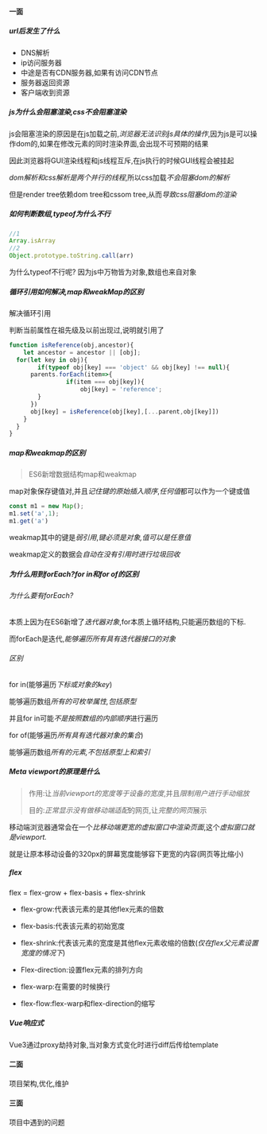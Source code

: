 #### 一面

##### url后发生了什么

* DNS解析
* ip访问服务器
* 中途是否有CDN服务器,如果有访问CDN节点
* 服务器返回资源
* 客户端收到资源

##### js为什么会阻塞渲染,css不会阻塞渲染

js会阻塞渲染的原因是在js加载之前,*浏览器无法识别js具体的操作*,因为js是可以操作dom的,如果在修改元素的同时渲染界面,会出现不可预期的结果

因此浏览器将GUI渲染线程和js线程互斥,在js执行的时候GUI线程会被挂起

*dom解析和css解析是两个并行的线程*,所以css加载*不会阻塞dom的解析*

但是render tree依赖dom tree和cssom tree,从而*导致css阻塞dom的渲染*

##### 如何判断数组,typeof为什么不行

```js
//1
Array.isArray
//2
Object.prototype.toString.call(arr)
```

为什么typeof不行呢?
因为js中万物皆为对象,数组也来自对象

##### 循环引用如何解决,map和weakMap的区别

解决循环引用

判断当前属性在祖先级及以前出现过,说明就引用了

```js
function isReference(obj,ancestor){
	let ancestor = ancestor || [obj];
  for(let key in obj){
		if(typeof obj[key] === 'object' && obj[key] !== null){
      parents.forEach(item=>{
				if(item === obj[key]){
					obj[key] = 'reference';
        }
      })
      obj[key] = isReference(obj[key],[...parent,obj[key]])
    }
  }
}
```

##### map和weakmap的区别

> ES6新增数据结构map和weakmap

map对象保存键值对,并且*记住键的原始插入顺序*,*任何值*都可以作为一个键或值

```js
const m1 = new Map();
m1.set('a',1);
m1.get('a')
```

weakmap其中的键是*弱引用*,*键必须是对象,值可以是任意值*

weakmap定义的数据会*自动在没有引用时进行垃圾回收*

##### 为什么用到forEach?for in和for of的区别

###### 为什么要有forEach?

本质上因为在ES6新增了*迭代器对象*,for本质上循环结构,只能遍历数组的下标.

而forEach是迭代,*能够遍历所有具有迭代器接口的对象*

###### 区别

for in(能够遍历*下标或对象的key*)

能够遍历数组*所有的可枚举属性,包括原型*

并且for in可能*不是按照数组的内部顺序*进行遍历

for of(能够遍历*所有具有迭代器对象的集合*)

能够遍历数组*所有的元素,不包括原型上和索引*

##### Meta viewport的原理是什么

> 作用:让*当前viewport的宽度等于设备的宽度*,并且*限制用户进行手动缩放*
>
> 目的:*正常显示没有做移动端适配*的网页,让*完整的网页*展示

移动端浏览器通常会在一个*比移动端更宽的虚拟窗口中渲染页面*,这个*虚拟窗口就是viewport.*

就是让原本移动设备的320px的屏幕宽度能够容下更宽的内容(网页等比缩小)

##### flex

flex = flex-grow + flex-basis + flex-shrink

* flex-grow:代表该元素的是其他flex元素的倍数

* flex-basis:代表该元素的初始宽度

* flex-shrink:代表该元素的宽度是其他flex元素收缩的倍数(*仅在flex父元素设置宽度的情况下*)
* Flex-direction:设置flex元素的排列方向
* flex-warp:在需要的时候换行
* flex-flow:flex-warp和flex-direction的缩写

##### Vue响应式

Vue3通过proxy劫持对象,当对象方式变化时进行diff后传给template

#### 二面

项目架构,优化,维护

#### 三面

项目中遇到的问题